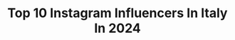 ---
title: Top 10 Instagram Influencers In Italy In 2024
description: >-
  Find top Instagram influencers in Italy in 2024. Most popular hashtags: #travel #italy #travelblogger.
platform: Instagram
hits: 21849
text_top: Identify the top-rated Instagram influencers on inBeat.
text_bottom: Our platform has 21849 Instagram influencers like this in Italy for you to collaborate.
profiles:
  - username: "stassischroeder"
    fullname: >-
      Stassi Schroeder Clark
    bio: >-
      2x NYT Bestselling author 📘 Podcaster 🎤 @stassipodcast & @thegoodthebadthebaby 🐻
    location: "Italy"
    followers: 3445970
    engagement: 502
    commentsToLikes: 0.007281
    id: ck0vyf1v23nqh0i19f5bsbusw
    verified: true
    hashtags: "#sppartner, #spzeroexcuses, #vanderpumpvilla, #36"
  - username: "khadeeniam"
    fullname: >-
      Khadeen Ellis
    bio: >-
      Actress + TV Host🎬 Star of The Ellises sitcom on YouTube Co-Host of @deadassthepodcast 🎧🎤✨ 💍 @iamDevale J💙K💙K💙D💙🇯🇲🇻🇨
    location: "Italy"
    followers: 1310071
    engagement: 681
    commentsToLikes: 0.010771
    id: ck5c1o997vl840i11ukx9b4d1
    verified: true
    hashtags: "#alldaykay, #weovermebook, #theellises, #devalestruth"
  - username: "amandaasad"
    fullname: >-
      Amanda
    bio: >-
      Arab American Muslim living in Texas Modest looks, curly hair, sharing my life 🫶
    location: "Italy"
    followers: 440188
    engagement: 453
    commentsToLikes: 0.010430
    id: ck0w2ja9nonem0i19wfbjef70
    verified: false
    hashtags: "#loccitanepartner, #curlyhairstyles, #curlyhair, #maxidress"
  - username: "corrado_firera"
    fullname: >-
      CORRADO FIRERA
    bio: >-
      ▪️Based in Italy 🇮🇹 ▪️Web developer, copywriter ▪️4 Languages 🇮🇹 🇪🇦 🇬🇧 🇫🇷 Info@fireracorrado.com
    location: "Italy"
    followers: 130957
    engagement: 634
    commentsToLikes: 0.020010
    id: ck15skv8gdiqi0i19jthlragi
    verified: false
    hashtags: "#voopooargusg, #voopooargus, #vapersitalia, #mensfashion"
  - username: "liciafertz"
    fullname: >-
      Buongiorno Nonna
    bio: >-
      🦖Accidentally Aged Model & Influencer 👵🏼Mula triestina dal 1930 ⏳NO TIME TO BE SAD 👩‍👦My incredible life with my grandson @elousai ⬇️ Leggi il blog!
    location: "Italy"
    followers: 231869
    engagement: 635
    commentsToLikes: 0.035174
    id: ck0udckjriqkd0i194s5mm8ad
    verified: false
    hashtags: "#93yearsyoung, #liciafertz, #92yearsyoung, #family"
  - username: "simoneberlini"
    fullname: >-
      SIMONE BERLINI
    bio: >-
      ✨Be the light 👼🏻Member of @defhouse 📬simone.berlini@wscgroup.it
    location: "Italy"
    followers: 705676
    engagement: 469
    commentsToLikes: 0.015445
    id: ck55jz8wry4530i11j59882oa
    verified: false
    hashtags: "#beyourownboss, #tezenisxmaschallenge, #home, #defhouse"
  - username: "remibader"
    fullname: >-
      Remi Jo
    bio: >-
      NYC Forbes 30 Under 30 RemiBaderTeam@unitedtalent.com
    location: "Italy"
    followers: 714301
    engagement: 497
    commentsToLikes: 0.008299
    id: ckppr651g6dqk0j23sql9tgsy
    verified: false
    hashtags: "#funny, #midsizestyle, #realistic, #plussizefashion"
  - username: "tramnble"
    fullname: >-
      Tram Le | Luxury Travel • Photography
    bio: >-
      Wandering the globe while helping you level up your content 👩🏻‍💻Become a creator @tramacademy 👇🏻 Get your video/photo filters @trampresets
    location: "Italy"
    followers: 380937
    engagement: 768
    commentsToLikes: 0.005057
    id: ck134rcl5xtkt0i19domdhsge
    verified: false
    hashtags: "#cameratricks, #expectationvsreality, #europetravel, #italy"
  - username: "sallytrubella"
    fullname: >-
      Sally Nguyen
    bio: >-
      TRAVEL & LIFESTYLE 🌎Travel Advisor • Content Creator • Travel Tips 🏡Boston 📍43 Countries 🛩️TikTok270K 🐣 @theadventuresofmilajo @sallytrubella_oceanblu
    location: "Italy"
    followers: 179633
    engagement: 712
    commentsToLikes: 0.020968
    id: ck5cdncb3jfxn0i11r5zusqjp
    verified: false
    hashtags: "#feelnewsydney, #feelnsw, #ad, #sponsored"
  - username: "alix_earle"
    fullname: >-
      Alix Ashley Earle
    bio: >-
      ❣︎ host of @hotmess miami alixearleteam@unitedtalent.com
    location: "Italy"
    followers: 3801241
    engagement: 1114
    commentsToLikes: 0.001458
    id: cl7ffp5vjr4b70i23x2xwdzip
    verified: false
    hashtags: "#neutrogenapartner"
cities:
  - name: Rome
    link: /instagram/italy/rome
  - name: Milan
    link: /instagram/italy/milan
  - name: Turin
    link: /instagram/italy/turin
---
